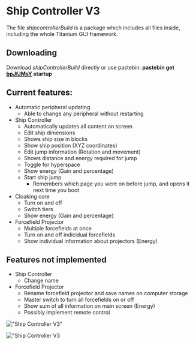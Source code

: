 # Ship Controller V3
The file _shipcontrollerBuild_ is a package which includes all files inside, including the whole Titanium GUI framework. 

## Downloading
Download _shipControllerBuild_ directly or use pastebin: __pastebin get [bpJfJMsY](https://pastebin.com/bpJfJMsY) startup__

## Current features:
* Automatic peripheral updating
  * Able to change any peripheral without restarting
* Ship Controller
  * Automatically updates all content on screen
  * Edit ship dimensions
  * Shows ship size in blocks
  * Show ship position (XYZ coordinates)
  * Edit jump information (Rotation and movement)
  * Shows distance and energy required for jump
  * Toggle for hyperspace
  * Show energy (Gain and percentage)
  * Start ship jump
    * Remembers which page you were on before jump, and opens it next time you boot
* Cloaking core
  * Turn on and off
  * Switch tiers
  * Show energy (Gain and percentage)
* Forcefield Projector
  * Multiple forcefields at once
  * Turn on and off indicidual forcefields
  * Show individual information about projectors (Energy)
## Features not implemented
* Ship Controller
  * Change name
* Forcefield Projector
  * Rename forcefield projector and save names on computer storage
  * Master switch to turn all forcefields on or off
  * Show sum of all information on main screen (Energy)
  * Possibly implement remote control


!["Ship Controller V3"](http://i.imgur.com/Q39GAEu.png "Ship Controller V3")

!["Ship Controller V3](https://zippy.gfycat.com/HideousKlutzyDaddylonglegs.gif "Ship Controller V3")
